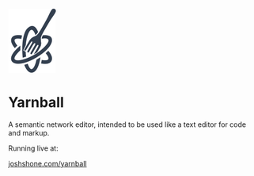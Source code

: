![Yarnball Logo](icon.svg)

# Yarnball

A semantic network editor, intended to be used like a text editor for code and markup.

Running live at:

[joshshone.com/yarnball](https://joshshone.com/yarnball/)
